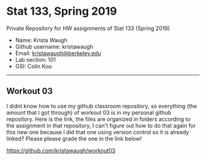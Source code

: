 # Stat 133, Spring 2019

Private Repository for HW assignments of Stat 133 (Spring 2019)

- Name: Krista Waugh
- Github username: kristawaugh
- Email: kristawaugh@berkeley.edu
- Lab section: 101
- GSI: Colin Kou

-----

## Workout 03
I didnt know how to use my github classroom repository, so everything (the amount that I got through) of workout 03 is in my personal github repository. Here is the link, the files are organized in folders according to the assignment in that repository, I can't figure out how to do that again for this new one because I did that one using version control so it is already linked? Please please grade the one in the link below! 

https://github.com/kristawaugh/workout03


